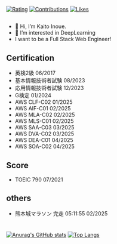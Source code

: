 [![Rating](https://badgen.org/img/atcoder/katsudon_/rating/algorithm?style=plastic)](https://atcoder.jp/users/katsudon_?contestType=algo)
[![Contributions](https://badgen.org/img/qiita/katsudon_qiita/contributions?style=plastic)](https://qiita.com/katsudon_qiita)
[![Likes](https://badgen.org/img/zenn/katsudon_zenn/likes?style=plastic)](https://zenn.dev/katsudon_zenn)

##
- 👋 Hi, I’m Kaito Inoue.
- 👀 I’m interested in DeepLearning
- I want to be a Full Stack Web Engineer!

## Certification
- 英検2級 06/2017
- 基本情報技術者試験 08/2023
- 応用情報技術者試験 12/2023
- G検定 01/2024
- AWS CLF-C02 01/2025
- AWS AIF-C01 02/2025
- AWS MLA-C02 02/2025
- AWS MLS-C01 02/2025
- AWS SAA-C03 03/2025
- AWS DVA-C02 03/2025
- AWS DEA-C01 04/2025
- AWS SOA-C02 04/2025

## Score
- TOEIC 790 07/2021

## others
- 熊本城マラソン 完走 05:11:55 02/2025

#
[![Anurag's GitHub stats](https://github-readme-stats.vercel.app/api?username=Katsudon10)](https://github.com/anuraghazra/github-readme-stats)
[![Top Langs](https://github-readme-stats.vercel.app/api/top-langs/?username=Katsudon10)](https://github.com/anuraghazra/github-readme-stats)
